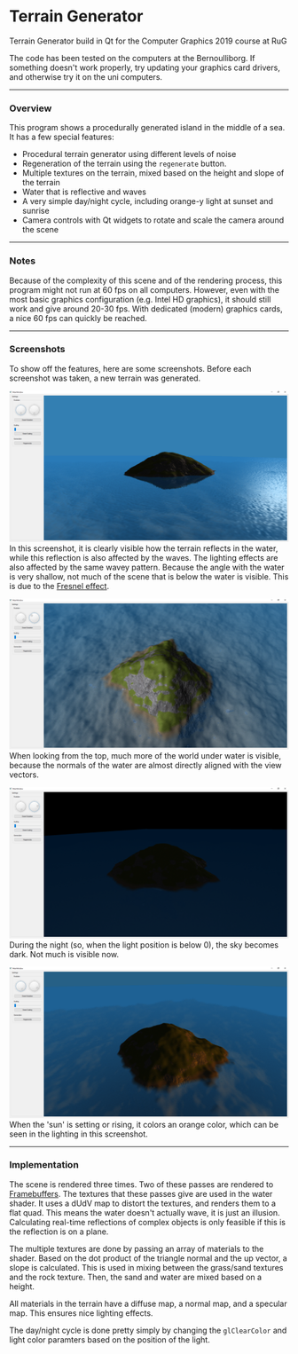 # Terrain Generator
Terrain Generator build in Qt for the Computer Graphics 2019 course at RuG

The code has been tested on the computers at the Bernoulliborg. If something doesn't work properly, try updating your graphics card drivers, and otherwise try it on the uni computers.

---

### Overview
This program shows a procedurally generated island in the middle of a sea. It has a few special features:

 * Procedural terrain generator using different levels of noise
 * Regeneration of the terrain using the `regenerate` button.
 * Multiple textures on the terrain, mixed based on the height and slope of the terrain
 * Water that is reflective and waves
 * A very simple day/night cycle, including orange-y light at sunset and sunrise
 * Camera controls with Qt widgets to rotate and scale the camera around the scene

---

### Notes
Because of the complexity of this scene and of the rendering process, this program might not run at 60 fps on all computers. However, even with the most basic graphics configuration (e.g. Intel HD graphics), it should still work and give around 20-30 fps. With dedicated (modern) graphics cards, a nice 60 fps can quickly be reached. 

---
 
### Screenshots
To show off the features, here are some screenshots. Before each screenshot was taken, a new terrain was generated.
 
![A view from the side](/Screenshots/sideview.png?raw=true)
In this screenshot, it is clearly visible how the terrain reflects in the water, while this reflection is also affected by the waves. The lighting effects are also affected by the same wavey pattern. Because the angle with the water is very shallow, not much of the scene that is below the water is visible. This is due to the [Fresnel effect](https://www.scratchapixel.com/lessons/3d-basic-rendering/introduction-to-shading/reflection-refraction-fresnel).

![A view from the top](/Screenshots/topview.png?raw=true)
When looking from the top, much more of the world under water is visible, because the normals of the water are almost directly aligned with the view vectors. 

![Nighttime](/Screenshots/nighttime.png?raw=true)
During the night (so, when the light position is below 0), the sky becomes dark. Not much is visible now.

![Sunrise](/Screenshots/sunrise.png?raw=true)
When the 'sun' is setting or rising, it colors an orange color, which can be seen in the lighting in this screenshot. 

---

### Implementation

The scene is rendered three times. Two of these passes are rendered to [Framebuffers](https://www.khronos.org/opengl/wiki/Framebuffer_Object). The textures that these passes give are used in the water shader. It uses a dUdV map to distort the textures, and renders them to a flat quad. This means the water doesn't actually wave, it is just an illusion. Calculating real-time reflections of complex objects is only feasible if this is the reflection is on a plane.

The multiple textures are done by passing an array of materials to the shader. Based on the dot product of the triangle normal and the up vector, a slope is calculated. This is used in mixing between the grass/sand textures and the rock texture. Then, the sand and water are mixed based on a height. 

All materials in the terrain have a diffuse map, a normal map, and a specular map. This ensures nice lighting effects.

The day/night cycle is done pretty simply by changing the `glClearColor` and light color paramters based on the position of the light. 
